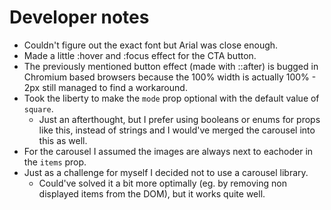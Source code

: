 # Developer notes

- Couldn't figure out the exact font but Arial was close enough.
- Made a little :hover and :focus effect for the CTA button.
- The previously mentioned button effect (made with ::after) is bugged in Chromium based browsers because the 100% width is actually 100% - 2px still managed to find a workaround.
- Took the liberty to make the `mode` prop optional with the default value of `square`.
  - Just an afterthought, but I prefer using booleans or enums for props like this, instead of strings and I would've merged the carousel into this as well.
- For the carousel I assumed the images are always next to eachoder in the `items` prop.
- Just as a challenge for myself I decided not to use a carousel library.
  - Could've solved it a bit more optimally (eg. by removing non displayed items from the DOM), but it works quite well.
